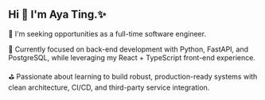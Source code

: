 ## Hi 👋 I'm Aya Ting.✨
🌱 I'm seeking opportunities as a full-time software engineer.

🧩 Currently focused on back-end development with Python, FastAPI, and PostgreSQL, while leveraging my React + TypeScript front-end experience.

⛳ Passionate about learning to build robust, production-ready systems with clean architecture, CI/CD, and third-party service integration.
